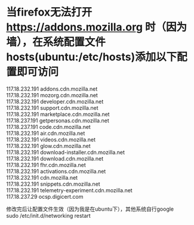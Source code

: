 # 当firefox无法打开 https://addons.mozilla.org 时（因为墙），在系统配置文件hosts(ubuntu:/etc/hosts)添加以下配置即可访问
117.18.232.191 addons.cdn.mozilla.net<br/>
117.18.232.191 mozorg.cdn.mozilla.net<br/>
117.18.232.191 developer.cdn.mozilla.net<br/>
117.18.232.191 support.cdn.mozilla.net<br/>
117.18.232.191 marketplace.cdn.mozilla.net<br/>
117.18.237.191 getpersonas.cdn.mozilla.net<br/>
117.18.237.191 code.cdn.mozilla.net<br/>
117.18.232.191 air.cdn.mozilla.net<br/>
117.18.232.191 videos.cdn.mozilla.net<br/>
117.18.232.191 glow.cdn.mozilla.net<br/>
117.18.232.191 download-installer.cdn.mozilla.net<br/>
117.18.232.191 download.cdn.mozilla.net<br/>
117.18.232.191 fhr.cdn.mozilla.net<br/>
117.18.232.191 activations.cdn.mozilla.net<br/>
117.18.232.191 cdn.mozilla.net<br/>
117.18.232.191 snippets.cdn.mozilla.net<br/>
117.18.232.191 telemetry-experiment.cdn.mozilla.net<br/>
117.18.237.29 ocsp.digicert.com
<br/>

修改完后让配置文件生效（因为我是在ubuntu下），其他系统自行google<br/>
sudo /etc/init.d/networking restart
